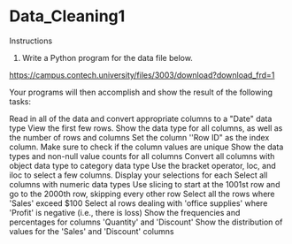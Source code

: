 # Data_Cleaning1
Instructions

1. Write a Python program for the data file below.

https://campus.contech.university/files/3003/download?download_frd=1

 

Your programs will then accomplish and show the result of the following tasks:

Read in all of the data and convert appropriate columns to a "Date" data type
View the first few rows. Show the data type for all columns, as well as the number of rows and columns
Set the column ''Row ID" as the index column. Make sure to check if the column values are unique
Show the data types and non-null value counts for all columns
Convert all columns with object data type to category data type
Use the bracket operator, loc, and iloc to select a few columns. Display your selections for each
Select all columns with numeric data types
Use slicing to start at the 1001st row and go to the 2000th row, skipping every other row
Select all the rows where 'Sales' exceed $100
Select al rows dealing with 'office supplies' where 'Profit' is negative (i.e., there is loss)
Show the frequencies and percentages for columns 'Quantity' and 'Discount'
Show the distribution of values for the 'Sales' and 'Discount' columns
 
